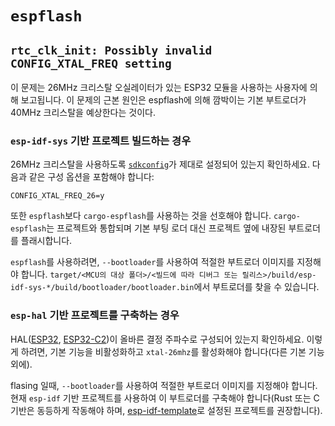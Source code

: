 # `espflash`

## `rtc_clk_init: Possibly invalid CONFIG_XTAL_FREQ setting`

이 문제는 26MHz 크리스탈 오실레이터가 있는 ESP32 모듈을 사용하는 사용자에 의해 보고됩니다. 이 문제의 근본 원인은 espflash에 의해 깜박이는 기본 부트로더가 40MHz 크리스탈을 예상한다는 것이다.

### `esp-idf-sys` 기반 프로젝트 빌드하는 경우

26MHz 크리스탈을 사용하도록 [`sdkconfig`](https://github.com/esp-rs/esp-idf-sys/blob/master/BUILD-OPTIONS.md#sdkconfig)가 제대로 설정되어 있는지 확인하세요. 다음과 같은 구성 옵션을 포함해야 합니다:

```
CONFIG_XTAL_FREQ_26=y
```

또한 `espflash`보다 `cargo-espflash`를 사용하는 것을 선호해야 합니다. `cargo-espflash`는 프로젝트와 통합되며 기본 부팅 로더 대신 프로젝트 옆에 내장된 부트로더를 플래시합니다.

`espflash`를 사용하려면, `--bootloader`를 사용하여 적절한 부트로더 이미지를 지정해야 합니다. `target/<MCU의 대상 폴더>/<빌드에 따라 디버그 또는 릴리스>/build/esp-idf-sys-*/build/bootloader/bootloader.bin`에서 부트로더를 찾을 수 있습니다.

### `esp-hal` 기반 프로젝트를 구축하는 경우

HAL([ESP32](https://docs.rs/esp32-hal/latest/esp32_hal/), [ESP32-C2](https://docs.rs/esp32c2-hal/latest/esp32c2_hal/))이 올바른 결정 주파수로 구성되어 있는지 확인하세요. 이렇게 하려면, 기본 기능을 비활성화하고 `xtal-26mhz`를 활성화해야 합니다(다른 기본 기능 외에).

flasing 일때, `--bootloader`를 사용하여 적절한 부트로더 이미지를 지정해야 합니다. 현재 `esp-idf` 기반 프로젝트를 사용하여 이 부트로더를 구축해야 합니다(Rust 또는 C 기반은 동등하게 작동해야 하며, [esp-idf-template](https://github.com/esp-rs/esp-idf-template)로 설정된 프로젝트를 권장합니다).
